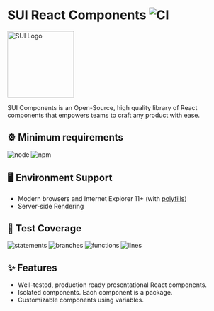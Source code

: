 # SUI React Components ![CI](https://github.com/SUI-Components/sui-components/workflows/CI/badge.svg)

<img src="https://avatars2.githubusercontent.com/u/13288987?s=200&v=4" alt="SUI Logo" width="150">

SUI Components is an Open-Source, high quality library of React components that empowers teams to craft any product with ease.

## ⚙️ Minimum requirements
![node](https://shields.io/badge/node-v16+-lightgray?logo=nodedotjs&logoWidth=20&style=for-the-badge)
![npm](https://shields.io/badge/npm-v7+-lightgrey?logo=npm&logoWidth=20&style=for-the-badge)

## 🖥 Environment Support

- Modern browsers and Internet Explorer 11+ (with [polyfills](https://github.com/SUI-Components/sui/tree/master/packages/sui-polyfills))
- Server-side Rendering

## 🧪 Test Coverage

![statements](https://shields.io/badge/statements-64.84%25-red)
![branches](https://shields.io/badge/branches-48.22%25-550000)
![functions](https://shields.io/badge/functions-47.8%25-550000)
![lines](https://shields.io/badge/lines-66.7%25-red)

## ✨ Features

- Well-tested, production ready presentational React components.
- Isolated components. Each component is a package.
- Customizable components using variables.
